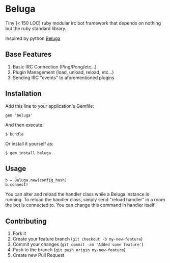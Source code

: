 # Beluga

Tiny (< 150 LOC) ruby modular irc bot framework that depends on nothing but the ruby standard library.

Inspired by python [Beluga](https://github.com/Emily/Beluga)

## Base Features

1. Basic IRC Connection (Ping/Pong/etc...)
2. Plugin Management (load, unload, reload, etc...)
3. Sending IRC "events" to aforementioned plugins

## Installation

Add this line to your application's Gemfile:

    gem 'beluga'

And then execute:

    $ bundle

Or install it yourself as:

    $ gem install beluga

## Usage

    b = Beluga.new(config_hash)
    b.connect!

You can alter and reload the handler class while a Beluga instance is running. To reload the handler class, simply send "reload handler" in a room the bot is connected to. You can change this command in handler itself.

## Contributing

1. Fork it
2. Create your feature branch (`git checkout -b my-new-feature`)
3. Commit your changes (`git commit -am 'Added some feature'`)
4. Push to the branch (`git push origin my-new-feature`)
5. Create new Pull Request
